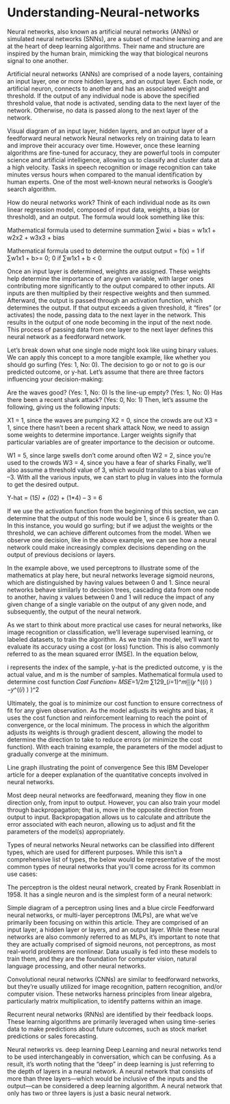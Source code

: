 # Understanding-Neural-networks

Neural networks, also known as artificial neural networks (ANNs) or simulated neural networks (SNNs), are a subset of machine learning and are at the heart of deep learning algorithms. Their name and structure are inspired by the human brain, mimicking the way that biological neurons signal to one another.

Artificial neural networks (ANNs) are comprised of a node layers, containing an input layer, one or more hidden layers, and an output layer. Each node, or artificial neuron, connects to another and has an associated weight and threshold. If the output of any individual node is above the specified threshold value, that node is activated, sending data to the next layer of the network. Otherwise, no data is passed along to the next layer of the network.

Visual diagram of an input layer, hidden layers, and an output layer of a feedforward neural network
Neural networks rely on training data to learn and improve their accuracy over time. However, once these learning algorithms are fine-tuned for accuracy, they are powerful tools in computer science and artificial intelligence, allowing us to classify and cluster data at a high velocity. Tasks in speech recognition or image recognition can take minutes versus hours when compared to the manual identification by human experts. One of the most well-known neural networks is Google’s search algorithm.

How do neural networks work?
Think of each individual node as its own linear regression model, composed of input data, weights, a bias (or threshold), and an output. The formula would look something like this:

Mathematical formula used to determine summation
∑wixi + bias = w1x1 + w2x2 + w3x3 + bias

Mathematical formula used to determine the output
output = f(x) = 1 if ∑w1x1 + b>= 0; 0 if ∑w1x1 + b < 0

Once an input layer is determined, weights are assigned. These weights help determine the importance of any given variable, with larger ones contributing more significantly to the output compared to other inputs. All inputs are then multiplied by their respective weights and then summed. Afterward, the output is passed through an activation function, which determines the output. If that output exceeds a given threshold, it “fires” (or activates) the node, passing data to the next layer in the network. This results in the output of one node becoming in the input of the next node. This process of passing data from one layer to the next layer defines this neural network as a feedforward network.

Let’s break down what one single node might look like using binary values. We can apply this concept to a more tangible example, like whether you should go surfing (Yes: 1, No: 0). The decision to go or not to go is our predicted outcome, or y-hat. Let’s assume that there are three factors influencing your decision-making:

Are the waves good? (Yes: 1, No: 0)
Is the line-up empty? (Yes: 1, No: 0)
Has there been a recent shark attack? (Yes: 0, No: 1)
Then, let’s assume the following, giving us the following inputs:

X1 = 1, since the waves are pumping
X2 = 0, since the crowds are out
X3 = 1, since there hasn’t been a recent shark attack
Now, we need to assign some weights to determine importance. Larger weights signify that particular variables are of greater importance to the decision or outcome.

W1 = 5, since large swells don’t come around often
W2 = 2, since you’re used to the crowds
W3 = 4, since you have a fear of sharks
Finally, we’ll also assume a threshold value of 3, which would translate to a bias value of –3. With all the various inputs, we can start to plug in values into the formula to get the desired output.

Y-hat = (1*5) + (0*2) + (1*4) – 3 = 6

If we use the activation function from the beginning of this section, we can determine that the output of this node would be 1, since 6 is greater than 0. In this instance, you would go surfing; but if we adjust the weights or the threshold, we can achieve different outcomes from the model. When we observe one decision, like in the above example, we can see how a neural network could make increasingly complex decisions depending on the output of previous decisions or layers.

In the example above, we used perceptrons to illustrate some of the mathematics at play here, but neural networks leverage sigmoid neurons, which are distinguished by having values between 0 and 1. Since neural networks behave similarly to decision trees, cascading data from one node to another, having x values between 0 and 1 will reduce the impact of any given change of a single variable on the output of any given node, and subsequently, the output of the neural network.

As we start to think about more practical use cases for neural networks, like image recognition or classification, we’ll leverage supervised learning, or labeled datasets, to train the algorithm. As we train the model, we’ll want to evaluate its accuracy using a cost (or loss) function. This is also commonly referred to as the mean squared error (MSE). In the equation below,

i represents the index of the sample,
y-hat is the predicted outcome,
y is the actual value, and
m is the number of samples.
Mathematical formula used to determine cost function
𝐶𝑜𝑠𝑡 𝐹𝑢𝑛𝑐𝑡𝑖𝑜𝑛= 𝑀𝑆𝐸=1/2𝑚 ∑129_(𝑖=1)^𝑚▒(𝑦 ̂^((𝑖) )−𝑦^((𝑖) ) )^2

Ultimately, the goal is to minimize our cost function to ensure correctness of fit for any given observation. As the model adjusts its weights and bias, it uses the cost function and reinforcement learning to reach the point of convergence, or the local minimum. The process in which the algorithm adjusts its weights is through gradient descent, allowing the model to determine the direction to take to reduce errors (or minimize the cost function). With each training example, the parameters of the model adjust to gradually converge at the minimum.  

Line graph illustrating the point of convergence
See this IBM Developer article for a deeper explanation of the quantitative concepts involved in neural networks.

Most deep neural networks are feedforward, meaning they flow in one direction only, from input to output. However, you can also train your model through backpropagation; that is, move in the opposite direction from output to input. Backpropagation allows us to calculate and attribute the error associated with each neuron, allowing us to adjust and fit the parameters of the model(s) appropriately.

Types of neural networks
Neural networks can be classified into different types, which are used for different purposes. While this isn’t a comprehensive list of types, the below would be representative of the most common types of neural networks that you’ll come across for its common use cases:

The perceptron is the oldest neural network, created by Frank Rosenblatt in 1958. It has a single neuron and is the simplest form of a neural network:

Simple diagram of a perceptron using lines and a blue circle
Feedforward neural networks, or multi-layer perceptrons (MLPs), are what we’ve primarily been focusing on within this article. They are comprised of an input layer, a hidden layer or layers, and an output layer. While these neural networks are also commonly referred to as MLPs, it’s important to note that they are actually comprised of sigmoid neurons, not perceptrons, as most real-world problems are nonlinear. Data usually is fed into these models to train them, and they are the foundation for computer vision, natural language processing, and other neural networks.

Convolutional neural networks (CNNs) are similar to feedforward networks, but they’re usually utilized for image recognition, pattern recognition, and/or computer vision. These networks harness principles from linear algebra, particularly matrix multiplication, to identify patterns within an image.

Recurrent neural networks (RNNs) are identified by their feedback loops. These learning algorithms are primarily leveraged when using time-series data to make predictions about future outcomes, such as stock market predictions or sales forecasting.

Neural networks vs. deep learning
Deep Learning and neural networks tend to be used interchangeably in conversation, which can be confusing. As a result, it’s worth noting that the “deep” in deep learning is just referring to the depth of layers in a neural network. A neural network that consists of more than three layers—which would be inclusive of the inputs and the output—can be considered a deep learning algorithm. A neural network that only has two or three layers is just a basic neural network.


